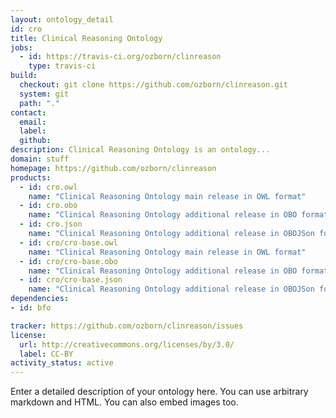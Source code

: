 ```yaml
---
layout: ontology_detail
id: cro
title: Clinical Reasoning Ontology
jobs:
  - id: https://travis-ci.org/ozborn/clinreason
    type: travis-ci
build:
  checkout: git clone https://github.com/ozborn/clinreason.git
  system: git
  path: "."
contact:
  email: 
  label: 
  github: 
description: Clinical Reasoning Ontology is an ontology...
domain: stuff
homepage: https://github.com/ozborn/clinreason
products:
  - id: cro.owl
    name: "Clinical Reasoning Ontology main release in OWL format"
  - id: cro.obo
    name: "Clinical Reasoning Ontology additional release in OBO format"
  - id: cro.json
    name: "Clinical Reasoning Ontology additional release in OBOJSon format"
  - id: cro/cro-base.owl
    name: "Clinical Reasoning Ontology main release in OWL format"
  - id: cro/cro-base.obo
    name: "Clinical Reasoning Ontology additional release in OBO format"
  - id: cro/cro-base.json
    name: "Clinical Reasoning Ontology additional release in OBOJSon format"
dependencies:
- id: bfo

tracker: https://github.com/ozborn/clinreason/issues
license:
  url: http://creativecommons.org/licenses/by/3.0/
  label: CC-BY
activity_status: active
---
```


Enter a detailed description of your ontology here. You can use arbitrary markdown and HTML.
You can also embed images too.

